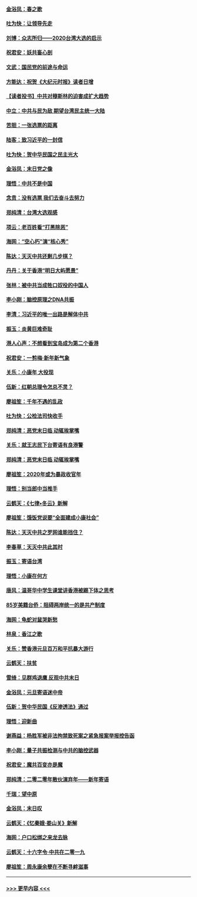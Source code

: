 #### [金浴凤：春之歌](../pages/nsc993/n11797687.md?t=01171411) 
#### [吐为快：让领导先走](../pages/nsc993/n11797512.md?t=01171411) 
#### [刘博：众志所归——2020台湾大选的启示](../pages/nsc993/n11796878.md?t=01171411) 
#### [祝君安：妖共畜心剖](../pages/nsc993/n11794273.md?t=01171411) 
#### [文武：国民党的前途与命运](../pages/nsc993/n11794198.md?t=01171411) 
#### [方能达：祝贺《大纪元时报》读者日增](../pages/nsc993/n11793807.md?t=01171411) 
#### [【读者投书】中共对穆斯林的迫害成扩大趋势](../pages/nsc993/n11791371.md?t=01171411) 
#### [中立：中共与民为敌 期望台湾民主统一大陆](../pages/nsc993/n11790392.md?t=01171411) 
#### [苦胆：一张选票的距离](../pages/nsc993/n11788914.md?t=01171411) 
#### [陆客：致习近平的一封信](../pages/nsc993/n11788867.md?t=01171411) 
#### [吐为快：贺中华民国之民主光大](../pages/nsc993/n11788618.md?t=01171411) 
#### [金浴凤：末日党之像](../pages/nsc993/n11787475.md?t=01171411) 
#### [理悟：中共不是中国](../pages/nsc993/n11787463.md?t=01171411) 
#### [念贲：没有选票  我们去奋斗去努力](../pages/nsc993/n11787398.md?t=01171411) 
#### [郑纯清：台湾大选观感](../pages/nsc993/n11786210.md?t=01171411) 
#### [项云：老百姓看“打黑除恶”](../pages/nsc993/n11785398.md?t=01171411) 
#### [海网：“空心朽”演“核心秀”](../pages/nsc993/n11783874.md?t=01171411) 
#### [陈达：天灭中共还剩几步棋？](../pages/nsc993/n11783719.md?t=01171411) 
#### [丹丹：关于香港“明日大屿愿景”](../pages/nsc993/n11783273.md?t=01171411) 
#### [张林：被中共当成牲口奴役的中国人](../pages/nsc993/n11782397.md?t=01171411) 
#### [李小刚：脑控原理之DNA共振](../pages/nsc993/n11780962.md?t=01171411) 
#### [李清：习近平的唯一出路是解体中共](../pages/nsc993/n11780866.md?t=01171411) 
#### [振玉：炎黄巨难奇耻](../pages/nsc993/n11779632.md?t=01171411) 
#### [港人心声：不想看到宝岛成为第二个香港](../pages/nsc993/n11778817.md?t=01171411) 
#### [祝君安：一剪梅‧新年新气象](../pages/nsc993/n11776340.md?t=01171411) 
#### [关乐：小康年 大役现](../pages/nsc993/n11774213.md?t=01171411) 
#### [伍新：红朝总理令怎总不灵？](../pages/nsc993/n11770813.md?t=01171411) 
#### [廖祖笙：千年不遇的乱政](../pages/nsc993/n11770373.md?t=01171411) 
#### [吐为快：公检法司快收手](../pages/nsc993/n11770359.md?t=01171411) 
#### [郑纯清：恶党末日临 动辄挨掌嘴](../pages/nsc993/n11769912.md?t=01171411) 
#### [关乐：就王志民下台寄语有良港警](../pages/nsc993/n11769903.md?t=01171411) 
#### [郑纯清：恶党末日临 动辄挨掌嘴](../pages/nsc993/n11769356.md?t=01171411) 
#### [廖祖笙：2020年或为暴政收官年](../pages/nsc993/n11768216.md?t=01171411) 
#### [理悟：别当郎中当推手](../pages/nsc993/n11768243.md?t=01171411) 
#### [云鹤天：《七律▪冬云》新解](../pages/nsc993/n11768204.md?t=01171411) 
#### [廖祖笙：饿饭党说要“全面建成小康社会”](../pages/nsc993/n11767482.md?t=01171411) 
#### [陈达：天灭中共之罗网谁能挡住？](../pages/nsc993/n11767465.md?t=01171411) 
#### [李春草：天灭中共此其时](../pages/nsc993/n11767452.md?t=01171411) 
#### [振玉：寄语台湾](../pages/nsc993/n11767432.md?t=01171411) 
#### [理悟：小康在何方](../pages/nsc993/n11767394.md?t=01171411) 
#### [唐风：温哥华中学生课堂讲香港被踢下体之思考](../pages/nsc993/n11766848.md?t=01171411) 
#### [85岁美籍台侨：阻碍两岸统一的是共产制度](../pages/nsc993/n11765043.md?t=01171411) 
#### [海网：龟蛇对鼠哭新愁](../pages/nsc993/n11764895.md?t=01171411) 
#### [林泉：香江之歌](../pages/nsc993/n11764415.md?t=01171411) 
#### [关乐：赞香港元旦百万和平抗暴大游行](../pages/nsc993/n11764382.md?t=01171411) 
#### [云鹤天：扶贫](../pages/nsc993/n11764245.md?t=01171411) 
#### [雪绮：见群鸡退鹰  反观中共末日](../pages/nsc993/n11762112.md?t=01171411) 
#### [金浴凤：元旦寄语迷中帝](../pages/nsc993/n11761788.md?t=01171411) 
#### [伍新：贺中华民国《反渗透法》通过](../pages/nsc993/n11761994.md?t=01171411) 
#### [理悟：迎新曲](../pages/nsc993/n11761152.md?t=01171411) 
#### [谢燕益：杨胜军被非法拘禁致死案之紧急报案举报控告函](../pages/nsc993/n11756134.md?t=01171411) 
#### [李小刚：量子共振检测与中共的脑控武器](../pages/nsc993/n11754518.md?t=01171411) 
#### [祝君安：魔共百变亦是魔](../pages/nsc993/n11754469.md?t=01171411) 
#### [郑纯清：二零二零年散伙演弃年——新年寄语](../pages/nsc993/n11754195.md?t=01171411) 
#### [千瑞：望中原](../pages/nsc993/n11754159.md?t=01171411) 
#### [金浴凤：末日叹](../pages/nsc993/n11752359.md?t=01171411) 
#### [云鹤天：《忆秦娥‧娄山关》新解](../pages/nsc993/n11752348.md?t=01171411) 
#### [海网：户口松绑之来龙去脉](../pages/nsc993/n11752328.md?t=01171411) 
#### [云鹤天：十六字令‧中共在二零一九](../pages/nsc993/n11752305.md?t=01171411) 
#### [廖祖笙：周永康余孽在不断寻衅滋事](../pages/nsc993/n11751013.md?t=01171411) 

----
#### [ >>> 更早内容 <<< ](../indexes/nsc993-earlier.md)
